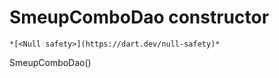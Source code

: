 


# SmeupComboDao constructor




    *[<Null safety>](https://dart.dev/null-safety)*



SmeupComboDao()













